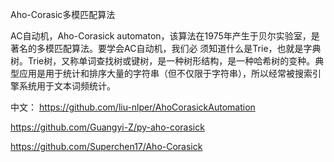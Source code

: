 Aho-Corasic多模匹配算法

AC自动机，Aho-Corasick automaton，该算法在1975年产生于贝尔实验室，是著名的多模匹配算法。要学会AC自动机，我们必 须知道什么是Trie，也就是字典树。Trie树，又称单词查找树或键树，是一种树形结构，是一种哈希树的变种。典型应用是用于统计和排序大量的字符串（但不仅限于字符串），所以经常被搜索引擎系统用于文本词频统计。

中文：
https://github.com/liu-nlper/AhoCorasickAutomation

https://github.com/Guangyi-Z/py-aho-corasick

https://github.com/Superchen17/Aho-Corasick
